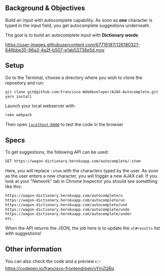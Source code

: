 ## Background & Objectives

Build an input with autocomplete capability. As soon as **one** character is typed in the input field, you get autocomplete suggestions underneath.

The goal is to build an autocomplete input with **Dictionary words**

https://user-images.githubusercontent.com/67716187/126180321-646bbe35-86a3-4a2f-b507-e1ab53738e5d.mov

## Setup

Go to the Terminal, choose a directory where you wish to clone the repository and run:
```bash
git clone git@github.com:Francisco-Webdeveloper/AJAX-Autocomplete.git
yarn install
```
Launch your local webserver with:

```bash
rake webpack
```
Then open [`localhost:8080`](http://localhost:8080) to test the code in the browser

## Specs

To get suggestions, the following API can be used:

```bash
GET https://wagon-dictionary.herokuapp.com/autocomplete/:stem
```

Here, you will replace `:stem` with the characters typed by the user. As soon as the user enters a new character, you will trigger a new AJAX call. If you look at your "Network" tab in Chrome Inspector you should see something like this:

```bash
https://wagon-dictionary.herokuapp.com/autocomplete/u
https://wagon-dictionary.herokuapp.com/autocomplete/un
https://wagon-dictionary.herokuapp.com/autocomplete/und
https://wagon-dictionary.herokuapp.com/autocomplete/unde
https://wagon-dictionary.herokuapp.com/autocomplete/under
etc.
```
When the API returns the JSON, the job here is to update the `ul#results` list with suggestions!

## Other information
You can also check the code and a preview 👉  https://codepen.io/francisco-frontend/pen/vYmZQBq
